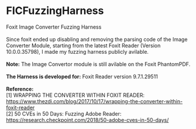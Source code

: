 # FICFuzzingHarness
Foxit Image Converter Fuzzing Harness
<br/><br/>
Since foxit ended up disabling and removing the parsing code of the Image Converter Module, starting from the latest Foxit Reader (Version 10.0.0.35798), I made my fuzzing harness publicly avilable.
<br/><br/>
<b>Note:</b> The Image Convertor module is still avilable on the Foxit PhantomPDF.
<br/><br/>
<b>The Harness is developed for:</b> Foxit Reader version 9.7.1.29511
<br/><br/>
<b>Reference:</b><br/>
[1] WRAPPING THE CONVERTER WITHIN FOXIT READER: https://www.thezdi.com/blog/2017/10/17/wrapping-the-converter-within-foxit-reader<br/>
[2] 50 CVEs in 50 Days: Fuzzing Adobe Reader: https://research.checkpoint.com/2018/50-adobe-cves-in-50-days/
